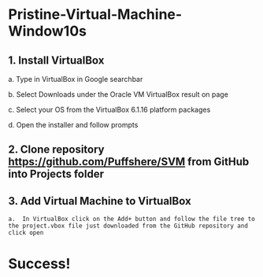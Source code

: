 # Pristine-Virtual-Machine-Window10s

## 1.  Install VirtualBox

  a.  Type in VirtualBox in Google searchbar
  
  b.  Select Downloads under the Oracle VM VirtualBox result on page
  
  c.  Select your OS from the VirtualBox 6.1.16 platform packages
  
  d.  Open the installer and follow prompts
  
  ## 2.  Clone repository <https://github.com/Puffshere/SVM> from GitHub into Projects folder
  
  ## 3.  Add Virtual Machine to VirtualBox
  
    a.  In VirtualBox click on the Add+ button and follow the file tree to the project.vbox file just downloaded from the GitHub repository and click open
    
  # Success!
